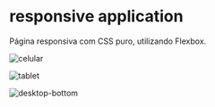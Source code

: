 # responsive application
 Página responsiva com CSS puro, utilizando Flexbox.
 
![celular](https://user-images.githubusercontent.com/82395681/118692439-73e6e080-b7e0-11eb-81c1-5e7d8a66a3fa.png)

![tablet](https://user-images.githubusercontent.com/82395681/118692496-85c88380-b7e0-11eb-9fa1-431126e9449e.png)

![desktop-bottom](https://user-images.githubusercontent.com/82395681/118692524-8c56fb00-b7e0-11eb-81d4-713329478d7e.png)
